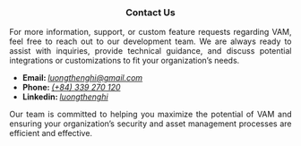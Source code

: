 <center><h3>Contact Us</h3></center>
<p class="p3" style="text-align: justify;">For more information, support, or custom feature requests regarding VAM, feel free to reach out to our development team. We are always ready to assist with inquiries, provide technical guidance, and discuss potential integrations or customizations to fit your organization&rsquo;s needs.</p>
<ul>
<li class="p4"><i class="fa fa-envelope"></i><strong>Email: </strong><em><a href="mailto:luongthenghi@gmail.com">luongthenghi@gmail.com</a></em></li>
<li class="p4"><i class="fa fa-mobile"></i><strong>Phone: </strong><em><a href="tel:+84 339270120">(+84) 339 270 120</a></em></li>
<li class="p4"><i class="fa fa-linkedin"></i><strong>Linkedin: </strong><em><a href="https://www.linkedin.com/in/luongthenghi/">luongthenghi</a></em></li>
</ul>
<p class="p3" style="text-align: justify;">Our team is committed to helping you maximize the potential of VAM and ensuring your organization&rsquo;s security and asset management processes are efficient and effective.</p>

